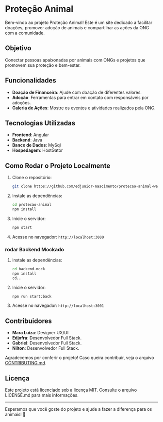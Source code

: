 # Proteção Animal

Bem-vindo ao projeto Proteção Animal! Este é um site dedicado a facilitar doações, promover adoção de animais e compartilhar as ações da ONG com a comunidade.

## Objetivo

Conectar pessoas apaixonadas por animais com ONGs e projetos que promovem sua proteção e bem-estar.

## Funcionalidades

- **Doação de Financeira**: Ajude com doação de diferentes valores.
- **Adoção**: Ferramentas para entrar em contato com responsáveis por adoções.
- **Galeria de Ações**: Mostre os eventos e atividades realizados pela ONG.

## Tecnologias Utilizadas

- **Frontend**: Angular
- **Backend**: Java
- **Banco de Dados**: MySql
- **Hospedagem**: HostGator

## Como Rodar o Projeto Localmente
1. Clone o repositório:
   ```bash
   git clone https://github.com/edjunior-nascimento/protecao-animal-web.git
   ```
2. Instale as dependências:
   ```bash
   cd protecao-animal
   npm install
   ```
3. Inicie o servidor:
   ```bash
   npm start
   ```
4. Acesse no navegador: `http://localhost:3000`
### rodar Backend Mockado
1. Instale as dependências:
   ```bash
   cd backend-mock
   npm install
   cd..
   ```
2. Inicie o servidor:
   ```bash
   npm run start:back
   ```
3. Acesse no navegador: `http://localhost:3001`
<!-- ## Estrutura do Projeto

```plaintext
/src
   /components      # Componentes reutilizáveis
   /pages           # Páginas principais
   /services        # Serviços para chamadas de API
   /assets          # Imagens e arquivos estáticos
README.md          # Documentação do projeto
CONTRIBUTING.md    # Guia para contribuidores
``` -->

## Contribuidores

- **Mara Luiza**: Designer UX/UI
- **Edjofra**: Desenvolvedor Full Stack.
- **Gabriel**: Desenvolvedor Full Stack.
- **Nilton**: Desenvolvedor Full Stack.

Agradecemos por conferir o projeto! Caso queira contribuir, veja o arquivo [CONTRIBUTING.md](CONTRIBUTING.md).

## Licença

Este projeto está licenciado sob a licença MIT. Consulte o arquivo LICENSE.md para mais informações.

---

Esperamos que você goste do projeto e ajude a fazer a diferença para os animais! 🐾